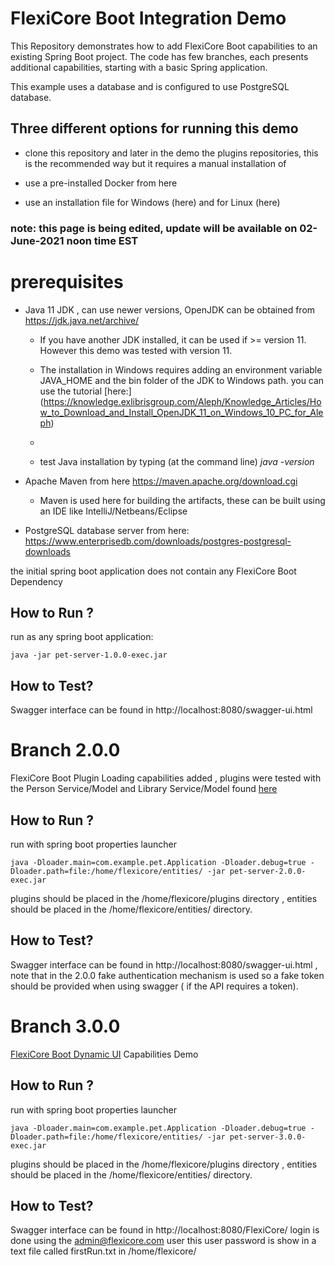 # FlexiCore Boot Integration Demo

This Repository demonstrates how to add FlexiCore Boot capabilities to an existing Spring Boot project.
The code has few branches, each presents additional capabilities, starting with a basic Spring application.

This example uses a database and is configured to use PostgreSQL database.

## Three different options for running this demo

- clone this repository and later in the demo the plugins repositories, this is the recommended way but it requires a manual installation of 

- use a pre-installed Docker from here

 

- use an installation file for Windows (here) and for Linux (here)



### note: this page is being edited, update will be available on 02-June-2021 noon time EST



# prerequisites 

- Java 11 JDK  , can use newer versions,  OpenJDK can be obtained from https://jdk.java.net/archive/

  - If you have another JDK installed, it can be used if >= version 11. However this demo was tested with version 11.

  - The installation in Windows requires adding an environment variable JAVA_HOME and the bin folder of the JDK to Windows path. you can use the tutorial [here:] (https://knowledge.exlibrisgroup.com/Aleph/Knowledge_Articles/How_to_Download_and_Install_OpenJDK_11_on_Windows_10_PC_for_Aleph)

  - [https://knowledge.exlibrisgroup.com/Aleph/Knowledge_Articles/How_to_Download_and_Install_OpenJDK_11_on_Windows_10_PC_for_Aleph]: 	"title"

    

    

  - test Java installation by typing (at the command line) *java -version*

- Apache Maven from here https://maven.apache.org/download.cgi

  - Maven is used here for building the artifacts, these can be built using an IDE like IntelliJ/Netbeans/Eclipse

- PostgreSQL database server from here: https://www.enterprisedb.com/downloads/postgres-postgresql-downloads

  



 the initial spring boot application does not contain any FlexiCore Boot Dependency

 ## How to Run ?

run as any spring boot application:

    java -jar pet-server-1.0.0-exec.jar

 ## How to Test?

 Swagger interface can be found in http://localhost:8080/swagger-ui.html


# Branch 2.0.0

FlexiCore Boot Plugin Loading capabilities added , plugins were tested with the Person Service/Model and Library Service/Model found [here](https://github.com/wizzdi/FlexiCore-Examples)

 ## How to Run ?

run with spring boot properties launcher

    java -Dloader.main=com.example.pet.Application -Dloader.debug=true -Dloader.path=file:/home/flexicore/entities/ -jar pet-server-2.0.0-exec.jar 

plugins should be placed in the /home/flexicore/plugins directory , entities should be placed in the /home/flexicore/entities/ directory.

 ## How to Test?

 Swagger interface can be found in http://localhost:8080/swagger-ui.html , note that in the 2.0.0 fake authentication mechanism is used so a fake token should be provided when using swagger ( if the API requires a token).

# Branch 3.0.0

[FlexiCore Boot Dynamic UI](https://support.wizzdi.com/#dynamic-user-interface) Capabilities Demo

 ## How to Run ?

run with spring boot properties launcher

    java -Dloader.main=com.example.pet.Application -Dloader.debug=true -Dloader.path=file:/home/flexicore/entities/ -jar pet-server-3.0.0-exec.jar 

plugins should be placed in the /home/flexicore/plugins directory , entities should be placed in the /home/flexicore/entities/ directory.

 ## How to Test?

 Swagger interface can be found in http://localhost:8080/FlexiCore/
 login is done using the admin@flexicore.com user this user password is show in a text file called firstRun.txt in /home/flexicore/
